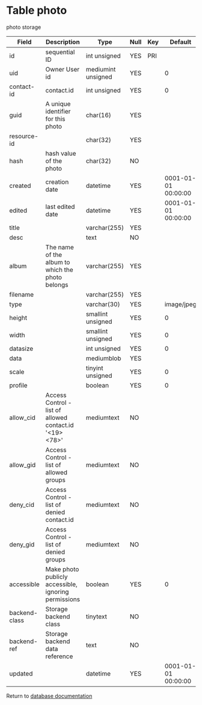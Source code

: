 Table photo
===========
photo storage

| Field | Description | Type | Null | Key | Default | Extra |
| ----- | ----------- | ---- | ---- | --- | ------- | ----- |
| id | sequential ID | int unsigned | YES | PRI |  | auto_increment |    
| uid | Owner User id | mediumint unsigned | YES |  | 0 |  |    
| contact-id | contact.id | int unsigned | YES |  | 0 |  |    
| guid | A unique identifier for this photo | char(16) | YES |  |  |  |    
| resource-id |  | char(32) | YES |  |  |  |    
| hash | hash value of the photo | char(32) | NO |  |  |  |    
| created | creation date | datetime | YES |  | 0001-01-01 00:00:00 |  |    
| edited | last edited date | datetime | YES |  | 0001-01-01 00:00:00 |  |    
| title |  | varchar(255) | YES |  |  |  |    
| desc |  | text | NO |  |  |  |    
| album | The name of the album to which the photo belongs | varchar(255) | YES |  |  |  |    
| filename |  | varchar(255) | YES |  |  |  |    
| type |  | varchar(30) | YES |  | image/jpeg |  |    
| height |  | smallint unsigned | YES |  | 0 |  |    
| width |  | smallint unsigned | YES |  | 0 |  |    
| datasize |  | int unsigned | YES |  | 0 |  |    
| data |  | mediumblob | YES |  |  |  |    
| scale |  | tinyint unsigned | YES |  | 0 |  |    
| profile |  | boolean | YES |  | 0 |  |    
| allow_cid | Access Control - list of allowed contact.id &#039;&lt;19&gt;&lt;78&gt;&#039; | mediumtext | NO |  |  |  |    
| allow_gid | Access Control - list of allowed groups | mediumtext | NO |  |  |  |    
| deny_cid | Access Control - list of denied contact.id | mediumtext | NO |  |  |  |    
| deny_gid | Access Control - list of denied groups | mediumtext | NO |  |  |  |    
| accessible | Make photo publicly accessible, ignoring permissions | boolean | YES |  | 0 |  |    
| backend-class | Storage backend class | tinytext | NO |  |  |  |    
| backend-ref | Storage backend data reference | text | NO |  |  |  |    
| updated |  | datetime | YES |  | 0001-01-01 00:00:00 |  |    

Return to [database documentation](help/database)
